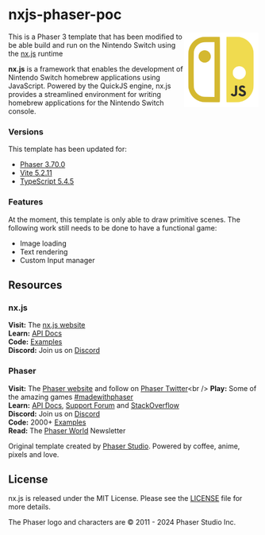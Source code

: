 # nxjs-phaser-poc

<img align="right" width="150" height="150" src="./public/assets/nxjs-logo.png">

This is a Phaser 3 template that has been modified to be able build and run on the Nintendo Switch using the [nx.js](https://nxjs.n8.io/) runtime

**nx.js** is a framework that enables the development of Nintendo Switch homebrew applications using JavaScript. Powered by the QuickJS engine, nx.js provides a streamlined environment for writing homebrew applications for the Nintendo Switch console.

### Versions

This template has been updated for:

- [Phaser 3.70.0](https://github.com/phaserjs/phaser)
- [Vite 5.2.11](https://github.com/vitejs/vite)
- [TypeScript 5.4.5](https://github.com/microsoft/TypeScript)

### Features

At the moment, this template is only able to draw primitive scenes. The following work still needs to be done to have a functional game:

- Image loading
- Text rendering
- Custom Input manager

## Resources

### nx.js

**Visit:** The [nx.js website](https://nxjs.n8.io/)<br />
**Learn:** [API Docs](https://newdocs.phaser.io)<br />
**Code:** [Examples](https://github.com/TooTallNate/nx.js/blob/main/apps)<br />
**Discord:** Join us on [Discord](https://discord.gg/MMmn73nsGz)

### Phaser
**Visit:** The [Phaser website](https://phaser.io) and follow on [Phaser Twitter](https://twitter.com/phaser_)<br />
**Play:** Some of the amazing games [#madewithphaser](https://twitter.com/search?q=%23madewithphaser&src=typed_query&f=live)<br />
**Learn:** [API Docs](https://newdocs.phaser.io), [Support Forum](https://phaser.discourse.group/) and [StackOverflow](https://stackoverflow.com/questions/tagged/phaser-framework)<br />
**Discord:** Join us on [Discord](https://discord.gg/phaser)<br />
**Code:** 2000+ [Examples](https://labs.phaser.io)<br />
**Read:** The [Phaser World](https://phaser.io/community/newsletter) Newsletter<br />

Original template created by [Phaser Studio](mailto:support@phaser.io). Powered by coffee, anime, pixels and love.

## License

nx.js is released under the MIT License. Please see the [LICENSE](https://github.com/TooTallNate/nx.js/blob/main/LICENSE) file for more details.

The Phaser logo and characters are &copy; 2011 - 2024 Phaser Studio Inc.